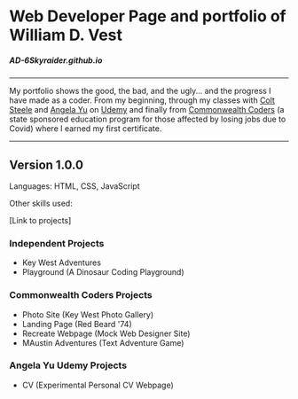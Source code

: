 # Web Developer Page and portfolio of William D. Vest
##### AD-6Skyraider.github.io
---
My portfolio shows the good, the bad, and the ugly... and the progress I have made as a coder. From my beginning, through my classes with [Colt Steele](https://www.linkedin.com/in/coltsteele/ "Colt's Linkedin")
and [Angela Yu](https://www.linkedin.com/in/angela-yu-963a584b/?originalSubdomain=uk "Angela's Colt's Linkedin") on [Udemy](https://www.udemy.com/ "Udemy") and finally from [Commonwealth Coders](https://commonwealthcoders.com/ "Commonwealth Coders") (a state sponsored education program for those affected by losing jobs due to Covid) where I earned my first certificate.

---

Version 1.0.0
---
Languages: HTML, CSS, JavaScript

Other skills used: 

[Link to projects]
### Independent Projects

+ Key West Adventures
+ Playground (A Dinosaur Coding Playground)

### Commonwealth Coders Projects

+ Photo Site (Key West Photo Gallery)
+ Landing Page (Red Beard '74)
+ Recreate Webpage (Mock Web Designer Site)
+ MAustin Adventures (Text Adventure Game)

### Angela Yu Udemy Projects 

+ CV (Experimental Personal CV Webpage)
